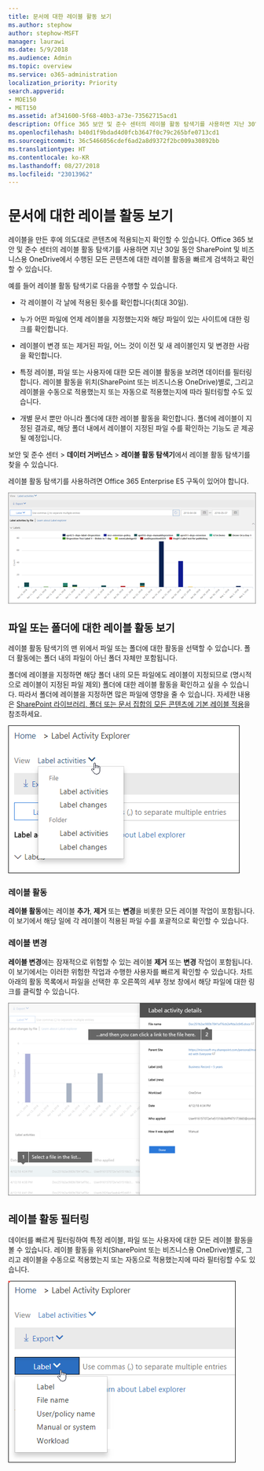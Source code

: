 ```yaml
---
title: 문서에 대한 레이블 활동 보기
ms.author: stephow
author: stephow-MSFT
manager: laurawi
ms.date: 5/9/2018
ms.audience: Admin
ms.topic: overview
ms.service: o365-administration
localization_priority: Priority
search.appverid:
- MOE150
- MET150
ms.assetid: af341600-5f68-40b3-a73e-73562715acd1
description: Office 365 보안 및 준수 센터의 레이블 활동 탐색기를 사용하면 지난 30일 동안 SharePoint 및 비즈니스용 OneDrive에서 수행된 모든 콘텐츠에 대한 레이블 활동을 빠르게 검색하고 확인할 수 있습니다.
ms.openlocfilehash: b40d1f9bdad4d0fcb3647f0c79c265bfe0713cd1
ms.sourcegitcommit: 36c5466056cdef6ad2a8d9372f2bc009a30892bb
ms.translationtype: HT
ms.contentlocale: ko-KR
ms.lasthandoff: 08/27/2018
ms.locfileid: "23013962"
---
```

# <a name="view-label-activity-for-documents"></a>문서에 대한 레이블 활동 보기

레이블을 만든 후에 의도대로 콘텐츠에 적용되는지 확인할 수 있습니다. Office 365 보안 및 준수 센터의 레이블 활동 탐색기를 사용하면 지난 30일 동안 SharePoint 및 비즈니스용 OneDrive에서 수행된 모든 콘텐츠에 대한 레이블 활동을 빠르게 검색하고 확인할 수 있습니다.
  
예를 들어 레이블 활동 탐색기로 다음을 수행할 수 있습니다.
  
- 각 레이블이 각 날에 적용된 횟수를 확인합니다(최대 30일).
    
- 누가 어떤 파일에 언제 레이블을 지정했는지와 해당 파일이 있는 사이트에 대한 링크를 확인합니다.
    
- 레이블이 변경 또는 제거된 파일, 어느 것이 이전 및 새 레이블인지 및 변경한 사람을 확인합니다.
    
- 특정 레이블, 파일 또는 사용자에 대한 모든 레이블 활동을 보려면 데이터를 필터링합니다. 레이블 활동을 위치(SharePoint 또는 비즈니스용 OneDrive)별로, 그리고 레이블을 수동으로 적용했는지 또는 자동으로 적용했는지에 따라 필터링할 수도 있습니다.
    
- 개별 문서 뿐만 아니라 폴더에 대한 레이블 활동을 확인합니다. 폴더에 레이블이 지정된 결과로, 해당 폴더 내에서 레이블이 지정된 파일 수를 확인하는 기능도 곧 제공될 예정입니다.
    
보안 및 준수 센터 \> **데이터 거버넌스** \> **레이블 활동 탐색기**에서 레이블 활동 탐색기를 찾을 수 있습니다.
  
레이블 활동 탐색기를 사용하려면 Office 365 Enterprise E5 구독이 있어야 합니다.
  
![레이블 활동 탐색기](media/671ca0cd-1457-40b4-9917-b663360afd95.png)
  
## <a name="view-label-activities-for-files-or-folders"></a>파일 또는 폴더에 대한 레이블 활동 보기

레이블 활동 탐색기의 맨 위에서 파일 또는 폴더에 대한 활동을 선택할 수 있습니다. 폴더 활동에는 폴더 내의 파일이 아닌 폴더 자체만 포함됩니다.
  
폴더에 레이블을 지정하면 해당 폴더 내의 모든 파일에도 레이블이 지정되므로 (명시적으로 레이블이 지정된 파일 제외) 폴더에 대한 레이블 활동을 확인하고 싶을 수 있습니다. 따라서 폴더에 레이블을 지정하면 많은 파일에 영향을 줄 수 있습니다. 자세한 내용은 [SharePoint 라이브러리, 폴더 또는 문서 집합의 모든 콘텐츠에 기본 레이블 적용](labels.md#applying-a-default-label-to-all-content-in-a-sharepoint-library-folder-or-document-set)을 참조하세요.
  
![파일 및 폴더에 대한 레이블 활동을 보여 주는 드롭다운 메뉴](media/11030584-f52d-49eb-86f3-7ead16a3b704.png)
  
### <a name="label-activities"></a>레이블 활동

 **레이블 활동**에는 레이블 **추가**, **제거** 또는 **변경**을 비롯한 모든 레이블 작업이 포함됩니다. 이 보기에서 해당 일에 각 레이블이 적용된 파일 수를 포괄적으로 확인할 수 있습니다. 
  
### <a name="label-changes"></a>레이블 변경

 **레이블 변경**에는 잠재적으로 위험할 수 있는 레이블 **제거** 또는 **변경** 작업이 포함됩니다. 이 보기에서는 이러한 위험한 작업과 수행한 사용자를 빠르게 확인할 수 있습니다. 차트 아래의 활동 목록에서 파일을 선택한 후 오른쪽의 세부 정보 창에서 해당 파일에 대한 링크를 클릭할 수 있습니다. 
  
![레이블 활동에 대한 세부 정보 창](media/eb580fd4-b5be-4fda-9ba5-c1256777310d.png)
  
## <a name="filter-label-activity"></a>레이블 활동 필터링

데이터를 빠르게 필터링하여 특정 레이블, 파일 또는 사용자에 대한 모든 레이블 활동을 볼 수 있습니다. 레이블 활동을 위치(SharePoint 또는 비즈니스용 OneDrive)별로, 그리고 레이블을 수동으로 적용했는지 또는 자동으로 적용했는지에 따라 필터링할 수도 있습니다.
  
![레이블 활동에 대한 필터](media/9de92985-120f-48b4-96a7-ef7ec8a71ff0.png)
  

